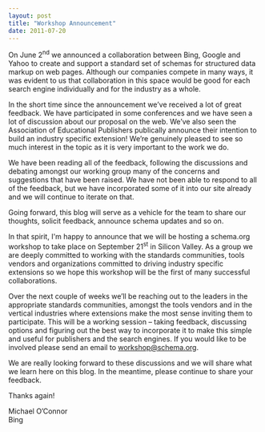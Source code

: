 ```yaml
---
layout: post
title: "Workshop Announcement"
date: 2011-07-20
---
```


<p><span class="Apple-style-span">On June 2<sup>nd</sup> we announced a collaboration between Bing, Google and Yahoo to create and support a standard set of schemas for structured data markup on web pages.  Although our companies compete in many ways, it was evident to us that collaboration in this space would be good for each search engine individually and for the industry as a whole.</span></p>
<p><span class="Apple-style-span">In the short time since the announcement we’ve received a lot of great feedback.  We have participated in some conferences and we have seen a lot of discussion about our proposal on the web.  We’ve also seen the Association of Educational Publishers publically announce their intention to build an industry specific extension!  We’re genuinely pleased to see so much interest in the topic as it is very important to the work we do.</span></p>
<p><span class="Apple-style-span">We have been reading all of the feedback, following the discussions and debating amongst our working group many of the concerns and suggestions that have been raised.  We have not been able to respond to all of the feedback, but we have incorporated some of it into our site already and we will continue to iterate on that.</span></p>
<p><span class="Apple-style-span">Going forward, this blog will serve as a vehicle for the team to share our thoughts, solicit feedback, announce schema updates and so on.</span></p>
<p><span class="Apple-style-span">In that spirit, I'm happy to announce that we will be hosting a schema.org workshop to take place on September 21<sup>st</sup> in Silicon Valley.  As a group we are deeply committed to working with the standards communities, tools vendors and organizations committed to driving industry specific extensions so we hope this workshop will be the first of many successful collaborations.</span></p>
<p><span class="Apple-style-span">Over the next couple of weeks we’ll be reaching out to the leaders in the appropriate standards communities, amongst the tools vendors and in the vertical industries where extensions make the most sense inviting them to participate.  This will be a working session – taking feedback, discussing options and figuring out the best way to incorporate it to make this simple and useful for publishers and the search engines.  If you would like to be involved please send an email to <a href="mailto:workshop@schema.org">workshop@schema.org</a>.</span></p>
<p><span class="Apple-style-span">We are really looking forward to these discussions and we will share what we learn here on this blog.  In the meantime, please continue to share your feedback.</span></p>
<p><span class="Apple-style-span">Thanks again!</span></p>
<p><span class="Apple-style-span">Michael O’Connor<br />Bing</span></p>